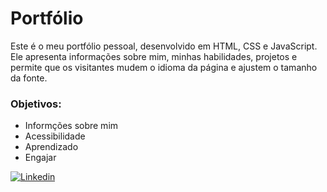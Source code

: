 # Portfólio
Este é o meu portfólio pessoal, desenvolvido em HTML, CSS e JavaScript. Ele apresenta informações sobre mim, minhas habilidades, projetos e permite que os visitantes mudem o idioma da página e ajustem o tamanho da fonte.

### Objetivos:
- Informções sobre mim
- Acessibilidade
- Aprendizado
- Engajar

[![Linkedin](https://img.shields.io/badge/LinkedIn-0077B5?style=for-the-badge&logo=linkedin&logoColor=white)](https://www.linkedin.com/joao-genesio)
